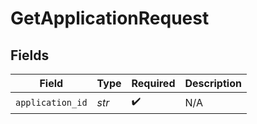 # GetApplicationRequest


## Fields

| Field              | Type               | Required           | Description        |
| ------------------ | ------------------ | ------------------ | ------------------ |
| `application_id`   | *str*              | :heavy_check_mark: | N/A                |